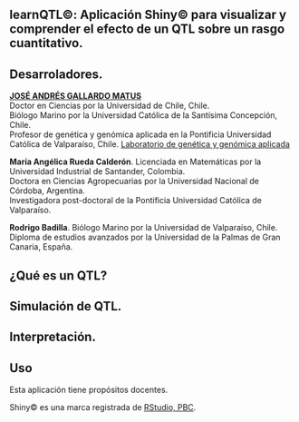 ## learnQTL©: Aplicación Shiny© para visualizar y comprender el efecto de un QTL sobre un rasgo cuantitativo.

## Desarroladores.

[**JOSÉ ANDRÉS GALLARDO MATUS**](https://github.com/DrJoseGallardo)  
Doctor en Ciencias por la Universidad de Chile, Chile.  
Biólogo Marino por la Universidad Católica de la Santísima Concepción, Chile.  
Profesor de genética y genómica aplicada en la Pontificia Universidad Católica de Valparaíso, Chile.
[Laboratorio de genética y genómica aplicada](https://genomics.pucv.cl/)

**María Angélica Rueda Calderón**. 
Licenciada en Matemáticas por la Universidad Industrial de Santander, Colombia.  
Doctora en Ciencias Agropecuarias por la Universidad Nacional de Córdoba, Argentina.  
Investigadora post-doctoral de la Pontificia Universidad Católica de Valparaíso. 

**Rodrigo Badilla**. 
Biólogo Marino por la Universidad de Valparaíso, Chile.   
Diploma de estudios avanzados por la Universidad de la Palmas de Gran Canaria, España.   


## ¿Qué es un QTL?

## Simulación de QTL.

## Interpretación.

## Uso
Esta aplicación tiene propósitos docentes.

Shiny© es una marca registrada de [RStudio, PBC](https://www.rstudio.com/products/shinyapps/).   
